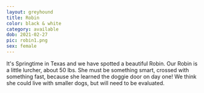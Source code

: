 ```yaml
---
layout: greyhound
title: Robin
color: black & white
category: available
dob: 2021-02-27
pic: robin1.png
sex: female
---
```

It's Springtime in Texas and we have spotted a beautiful Robin. Our Robin is a little lurcher, about 50 lbs. She must be something smart, crossed with something fast, because she learned the doggie door on day one! We think she could live with smaller dogs, but will need to be evaluated. 
